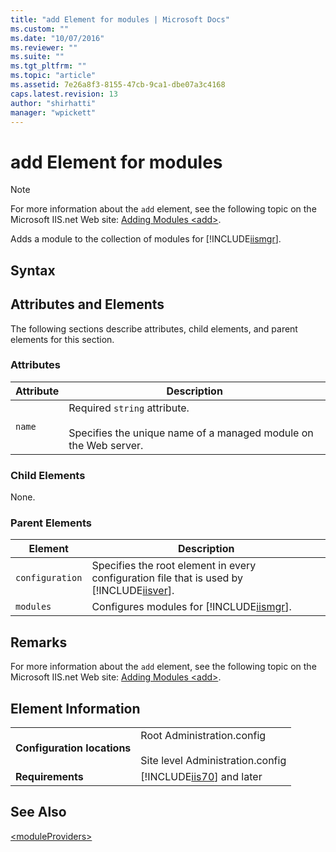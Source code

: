 ```yaml
---
title: "add Element for modules | Microsoft Docs"
ms.custom: ""
ms.date: "10/07/2016"
ms.reviewer: ""
ms.suite: ""
ms.tgt_pltfrm: ""
ms.topic: "article"
ms.assetid: 7e26a8f3-8155-47cb-9ca1-dbe07a3c4168
caps.latest.revision: 13
author: "shirhatti"
manager: "wpickett"
---
```

# add Element for modules
> [!NOTE]
>  For more information about the `add` element, see the following topic on the Microsoft IIS.net Web site: [Adding Modules \<add>](http://www.iis.net/ConfigReference/modules/add).  
  
 Adds a module to the collection of modules for [!INCLUDE[iismgr](../../reference/admin/includes/iismgr-md.md)].  
  
## Syntax  
  
## Attributes and Elements  
 The following sections describe attributes, child elements, and parent elements for this section.  
  
### Attributes  
  
|Attribute|Description|  
|---------------|-----------------|  
|`name`|Required `string` attribute.<br /><br /> Specifies the unique name of a managed module on the Web server.|  
  
### Child Elements  
 None.  
  
### Parent Elements  
  
|Element|Description|  
|-------------|-----------------|  
|`configuration`|Specifies the root element in every configuration file that is used by [!INCLUDE[iisver](../../reference/admin/includes/iisver-md.md)].|  
|`modules`|Configures modules for [!INCLUDE[iismgr](../../reference/admin/includes/iismgr-md.md)].|  
  
## Remarks  
 For more information about the `add` element, see the following topic on the Microsoft IIS.net Web site: [Adding Modules \<add>](http://www.iis.net/ConfigReference/modules/add).  
  
## Element Information  
  
|||  
|-|-|  
|**Configuration locations**|Root Administration.config<br /><br /> Site level Administration.config|  
|**Requirements**|[!INCLUDE[iis70](../../reference/admin/includes/iis70-md.md)] and later|  
  
## See Also  
 [\<moduleProviders>](../../reference/admin/moduleproviders-element.md)